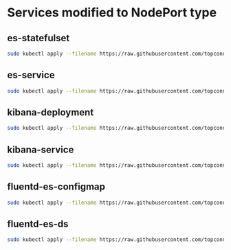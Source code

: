 # Services modified to NodePort type

## es-statefulset

```bash
sudo kubectl apply --filename https://raw.githubusercontent.com/topconnector/tc-kubernetes-vagrant-vmware-centos-macos/master/fluentd-elasticsearch/es-statefulset.yaml
```

## es-service

```bash
sudo kubectl apply --filename https://raw.githubusercontent.com/topconnector/tc-kubernetes-vagrant-vmware-centos-macos/master/fluentd-elasticsearch/es-service.yaml
```

## kibana-deployment

```bash
sudo kubectl apply --filename https://raw.githubusercontent.com/topconnector/tc-kubernetes-vagrant-vmware-centos-macos/master/fluentd-elasticsearch/kibana-deployment.yaml
```

## kibana-service

```bash
sudo kubectl apply --filename https://raw.githubusercontent.com/topconnector/tc-kubernetes-vagrant-vmware-centos-macos/master/fluentd-elasticsearch/kibana-service.yaml
```

## fluentd-es-configmap

```bash
sudo kubectl apply --filename https://raw.githubusercontent.com/topconnector/tc-kubernetes-vagrant-vmware-centos-macos/master/fluentd-elasticsearch/fluentd-es-configmap.yaml
```

## fluentd-es-ds

```bash
sudo kubectl apply --filename https://raw.githubusercontent.com/topconnector/tc-kubernetes-vagrant-vmware-centos-macos/master/fluentd-elasticsearch/fluentd-es-ds.yaml
```

